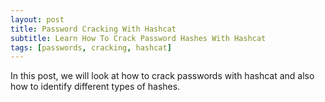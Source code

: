 ```yaml
---
layout: post
title: Password Cracking With Hashcat
subtitle: Learn How To Crack Password Hashes With Hashcat
tags: [passwords, cracking, hashcat]
---
```

In this post, we will look at how to crack passwords with hashcat and also how to identify different types of hashes.
